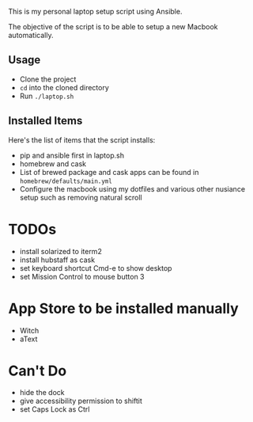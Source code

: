 This is my personal laptop setup script using Ansible.

The objective of the script is to be able to setup a new Macbook automatically.

## Usage
- Clone the project
- `cd` into the cloned directory
- Run `./laptop.sh`

## Installed Items
Here's the list of items that the script installs:
- pip and ansible first in laptop.sh
- homebrew and cask
- List of brewed package and cask apps can be found in `homebrew/defaults/main.yml`
- Configure the macbook using my dotfiles and various other nusiance setup such as removing natural scroll

# TODOs
- install solarized to iterm2
- install hubstaff as cask
- set keyboard shortcut Cmd-e to show desktop
- set Mission Control to mouse button 3

# App Store to be installed manually
- Witch
- aText

# Can't Do
- hide the dock
- give accessibility permission to shiftit
- set Caps Lock as Ctrl
